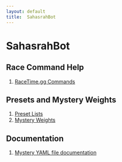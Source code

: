 ```yaml
---
layout: default
title:  SahasrahBot
---
```

# SahasrahBot

## Race Command Help
1. [RaceTime.gg Commands](rtgg.md)

## Presets and Mystery Weights
1. [Preset Lists](presets.md)
2. [Mystery Weights](mystery.md)

## Documentation
1. [Mystery YAML file documentation](mysteryyaml.md)